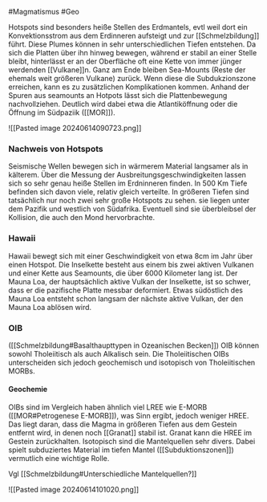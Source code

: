 #Magmatismus #Geo

Hotspots sind besonders heiße Stellen des Erdmantels, evtl weil dort ein Konvektionsstrom aus dem Erdinneren aufsteigt und zur [[Schmelzbildung]] führt. Diese Plumes können in sehr unterschiedlichen Tiefen entstehen. Da sich die Platten über ihn hinweg bewegen, während er stabil an einer Stelle bleibt, hinterlässt er an der Oberfläche oft eine Kette von immer jünger werdenden [[Vulkane]]n.  Ganz am Ende bleiben Sea-Mounts (Reste der ehemals weit größeren Vulkane) zurück. Wenn diese die Subdukzionszone erreichen, kann es zu zusätzlichen Komplikationen kommen. Anhand der Spuren aus seamounts an Hotpots lässt sich die Plattenbewegung nachvollziehen. Deutlich wird dabei etwa die Atlantiköffnung oder die Öffnung im Südpaziik ([[MOR]]). 

![[Pasted image 20240614090723.png]]

### Nachweis von Hotspots

Seismische Wellen bewegen sich in wärmerem Material langsamer als in kälterem. Über die Messung der Ausbreitungsgeschwindigkeiten lassen sich so sehr genau heiße Stellen im Erdninneren finden. In 500 Km Tiefe befinden sich davon viele, relativ gleich verteilte. In größeren Tiefen sind tatsächlich nur noch zwei sehr große Hotspots zu sehen. sie liegen unter dem Pazifik und westlich von Südafrika. Eventuell sind sie überbleibsel der Kollision, die auch den Mond hervorbrachte. 

### Hawaii

Hawaii bewegt sich mit einer Geschwindigkeit von etwa 8cm im Jahr über einen Hotspot. Die Inselkette besteht aus einem bis zwei aktiven Vulkanen und einer Kette aus Seamounts, die über 6000 Kilometer lang ist. Der Mauna Loa, der hauptsächlich aktive Vulkan der Inselkette, ist so schwer, dass er die pazifische Platte messbar deformiert. Etwas südöstlich des Mauna Loa entsteht schon langsam der nächste aktive Vulkan, der den Mauna Loa ablösen wird.

### OIB

([[Schmelzbildung#Basalthaupttypen in Ozeanischen Becken]])
OIB können sowohl Tholeiitisch als auch Alkalisch sein. Die Tholeiitischen OIBs unterscheiden sich jedoch geochemisch und isotopisch von Tholeiitischen MORBs.

#### Geochemie

OIBs sind im Vergleich haben ähnlich viel LREE wie E-MORB ([[MOR#Petrogenese E-MORB]]), was Sinn ergibt, jedoch weniger HREE. Das liegt daran, dass die Magma in größeren Tiefen aus dem Gestein entfernt wird, in denen noch [[Granat]] stabil ist. Granat kann die HREE im Gestein zurückhalten. Isotopisch sind die Mantelquellen sehr divers. Dabei spielt subduziertes Material im tiefen Mantel ([[Subduktionszonen]]) vermutlich eine wichtige Rolle.

Vgl [[Schmelzbildung#Unterschiedliche Mantelquellen?]]

![[Pasted image 20240614101020.png]]